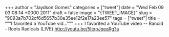 
+++
author = "Jaydson Gomes"
categories = ["tweet"]
date = "Wed Feb 09 03:08:14 +0000 2011"
draft = false
image = "{TWEET_IMAGE}"
slug = "9093a7b702cf6d5657b30e35ee12f2e17a23ee57"
tags = ["tweet"]
title = """I favorited a YouTube vid..."""
+++
I favorited a YouTube video -- Rancid - Roots Radicals (LIVE) http://youtu.be/5ItxpJqeaRg?a
